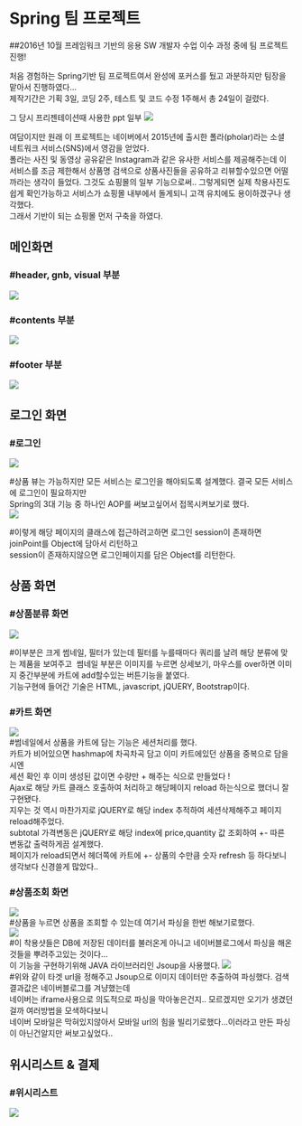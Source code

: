 # Spring 팀 프로젝트 <br />
\##2016년 10월
프레임워크 기반의 응용 SW 개발자 수업 이수 과정 중에 팀 프로젝트 진행! <p />
처음 경험하는 Spring기반 팀 프로젝트여서 완성에 포커스를 뒀고 
과분하지만 팀장을 맡아서 진행하였다... <br/>
제작기간은 기획 3일, 코딩 2주, 테스트 및 코드 수정 1주해서 총 24일이 걸렸다.<p />
그 당시 프리젠테이션때 사용한 ppt 일부
<img src="img/ppt.jpg" /> <p />
여담이지만 원래 이 프로젝트는 네이버에서 2015년에 출시한 폴라(pholar)라는 소셜 네트워크 서비스(SNS)에서 영감을 얻었다. <br />
폴라는 사진 및 동영상 공유같은 Instagram과 같은 유사한 서비스를 제공해주는데 이 서비스를 조금 제한해서 상품명 검색으로 상품사진들을 공유하고 리뷰할수있으면
어떨까라는 생각이 들었다. 그것도 쇼핑몰의 일부 기능으로써.. 그렇게되면 실제 착용사진도 쉽게 확인가능하고 서비스가 쇼핑몰 내부에서 돌게되니 고객 유치에도 
용이하겠구나 생각했다. <br /> 
그래서 기반이 되는 쇼핑몰 먼저 구축을 하였다. 
## <strong>메인화면</strong> <br />
### \#header, gnb, visual 부분
<img src='img/img1.png' /><br/>
### \#contents 부분<br/>
<img src='img/img2.png' /><br/>
### \#footer 부분<br/>
<img src='img/img3.png' /><p/>

## <strong>로그인 화면</strong>
### \#로그인
<img src='img/login.png' /><p/>
\#상품 뷰는 가능하지만 모든 서비스는 로그인을 해야되도록 설계했다. 결국 모든 서비스에 로그인이 필요하지만<br/>
Spring의 3대 기능 중 하나인 AOP를 써보고싶어서 접목시켜보기로 했다. <br/>
<img src='img/aop.png' /><p/>
\#이렇게 해당 페이지의 클래스에 접근하려고하면 로그인 session이 존재하면 joinPoint를 Object에 담아서 리턴하고 <br/>
session이 존재하지않으면 로그인페이지를 담은 Object를 리턴한다.

## <strong>상품 화면</strong><br />
### \#상품분류 화면
<img src='img/productlist.png' /><p/>
\#이부분은 크게 썸네일, 필터가 있는데 필터를 누를때마다 쿼리를 날려 해당 분류에 맞는 제품을 보여주고 
  &nbsp;썸네일 부분은 이미지를 누르면 상세보기, 마우스를 over하면 이미지 중간부분에 카트에 add할수있는 버튼기능을 붙였다. <br />
  기능구현에 들어간 기술은 HTML, javascript, jQUERY, Bootstrap이다. <p />
### \#카트 화면
<img src='img/cart.png' /><br/>
\#썸네일에서 상품을 카트에 담는 기능은 세션처리를 했다.<br /> 
카트가 비어있으면 hashmap에 차곡차곡 담고 이미 카트에있던 상품을 중복으로 담을시엔<br />
세션 확인 후 이미 생성된 값이면 수량만 + 해주는 식으로 만들었다 ! <br />
Ajax로 해당 카트 클래스 호출하여 처리하고 해당페이지 reload 하는식으로 했더니 잘 구현됐다. <br />
지우는 것 역시 마찬가지로 jQUERY로 해당 index 추적하여 세션삭제해주고 페이지 reload해주었다. <br />
subtotal 가격변동은 jQUERY로 해당 index에 price,quantity 값 조회하여 +- 따른 변동값 출력하게끔 설계했다. <br />
페이지가 reload되면서 헤더쪽에 카트에 +- 상품의 수만큼 숫자 refresh 등 하다보니 생각보다 신경쓸게 많았다..<p />
### \#상품조회 화면
<img src='img/detail.png' /><br/>
\#상품을 누르면 상품을 조회할 수 있는데 여기서 파싱을 한번 해보기로했다. <br/>
<img src='img/detail2.png' /><br/>
\#이 착용샷들은 DB에 저장된 데이터를 불러온게 아니고 네이버블로그에서 파싱을 해온 것들을 뿌려주고있는 것이다...<br/>
이 기능을 구현하기위해 JAVA 라이브러리인 Jsoup을 사용했다.
<img src='img/jsoup.png' /><br/>
\#위와 같이 타겟 url을 정해주고 Jsoup으로 이미지 데이터만 추출하여 파싱했다. 검색 결과값은 네이버블로그를 겨냥했는데<br/>
네이버는 iframe사용으로 의도적으로 파싱을 막아놓은건지.. 모르겠지만 오기가 생겼던걸까 여러방법을 모색하다보니 <br/>
네이버 모바일은 막혀있지않아서 모바일 url의 힘을 빌리기로했다...이러라고 만든 파싱이 아닌건알지만 써보고싶었다..<p/>
## <strong>위시리스트 & 결제</strong>
### \#위시리스트
<img src='img/payment.png' /><br/>

